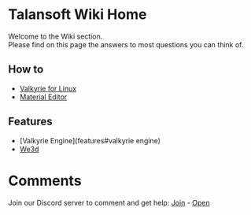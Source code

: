 #  Talansoft Wiki Home
Welcome to the Wiki section.  
Please find on this page the answers to most questions you can think of.  

## How to
- [Valkyrie for Linux](Valkyrie-for-Linux)
- [Material Editor](Material-Editor)

## Features  
- [Valkyrie Engine](features#valkyrie engine)  
- [We3d](we3d)  

# Comments

Join our Discord server to comment and get help: <a href="https://discord.gg/ZuBJtpN4Ce">Join</a> - <a class='btn btn-success' href='https://discord.com/channels/739876867854827582' target='_blank'>Open</a>